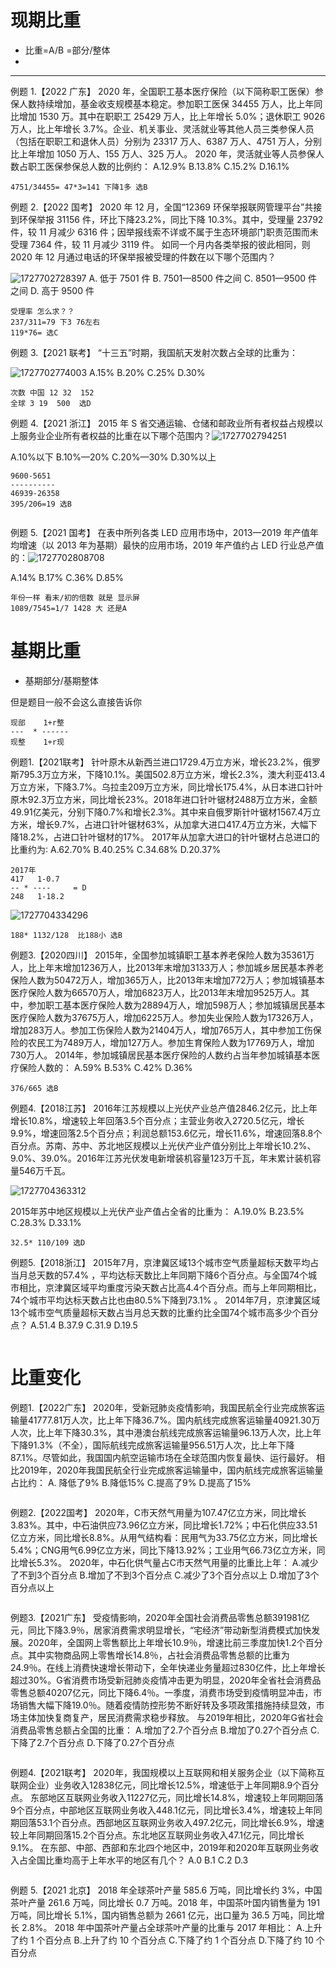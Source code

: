 



# 现期比重

+ 比重=A/B =部分/整体
+



----

例题 1.【2022 广东】
2020 年，全国职工基本医疗保险（以下简称职工医保）参保人数持续增加，基金收支规模基本稳定。参加职工医保 34455 万人，比上年同比增加 1530 万。其中在职职工 25429 万人，比上年增长 5.0%；退休职工 9026 万人，比上年增长 3.7%。企业、机关事业、灵活就业等其他人员三类参保人员（包括在职职工和退休人员）分别为 23317 万人、6387 万人、4751 万人，分别比上年增加 1050 万人、155 万人、325 万人。
2020 年，灵活就业等人员参保人数占职工医保参保总人数的比例约：
A.12.9%
B.13.8%
C.15.2%
D.16.1%

```
4751/34455= 47*3=141 下降1多 选B
```

例题 2.【2022 国考】
2020 年 12 月，全国“12369 环保举报联网管理平台”共接到环保举报 31156 件，环比下降23.2%，同比下降 10.3%。其中，受理量 23792 件，较 11 月减少 6316 件；因举报线索不详或不属于生态环境部门职责范围而未受理 7364 件，较 11 月减少 3119 件。
如同一个月内各类举报的彼此相同，则 2020 年 12 月通过电话的环保举报被受理的件数在以下哪个范围内？

![1727702728397](.images/1727702728397.png)
A. 低于 7501 件
B. 7501—8500 件之间
C. 8501—9500 件之间
D. 高于 9500 件

```
受理率 怎么求？？
237/311=79 下3 76左右
119*76= 选C
```

例题 3.【2021 联考】
“十三五”时期，我国航天发射次数占全球的比重为：

![1727702774003](.images/1727702774003.png)
A.15%
B.20%
C.25%
D.30%

```
次数 中国 12 32  152
全球 3 19  500  选D 
```

例题 4.【2021 浙江】
2015 年 S 省交通运输、仓储和邮政业所有者权益占规模以上服务业企业所有者权益的比重在以下哪个范围内？![1727702794251](.images/1727702794251.png)


A.10%以下
B.10%—20%
C.20%—30%
D.30%以上

```
9600-5651
----------
46939-26358
395/206=19 选B


```

例题 5.【2021 国考】
在表中所列各类 LED 应用市场中，2013—2019 年产值年均增速（以 2013 年为基期）最快的应用市场，2019 年产值约占 LED 行业总产值的：![1727702808708](.images/1727702808708.png)


A.14%
B.17%
C.36%
D.85%

```
年份一样 看末/初的倍数 就是 显示屏
1089/7545=1/7 1428 大 还是A
```

# 基期比重

+ 基期部分/基期整体

但是题目一般不会这么直接告诉你

```
现部    1+r整
---  * ------  
现整    1+r现

```



例题1.【2021联考】
针叶原木从新西兰进口1729.4万立方米，增长23.2%，俄罗斯795.3万立方米，下降10.1%。美国502.8万立方米，增长2.3%，澳大利亚413.4万立方米，下降3.7%。乌拉圭209万立方米，同比增长175.4%，从日本进口针叶原木92.3万立方米，同比增长23%。2018年进口针叶锯材2488万立方米，金额49.91亿美元，分别下降0.7%和增长2.3%。其中来自俄罗斯针叶锯材1567.4万立方米，增长9.7%，占进口针叶锯材63%，从加拿大进口417.4万立方米，大幅下降18.2%，占进口针叶锯材的17%。
2017年从加拿大进口的针叶锯材占总进口的比重约为∶
A.62.70%
B.40.25%
C.34.68%
D.20.37%

```
2017年
417   1-0.7
-- * ----     = D
248   1-18.2
```

![1727704334296](.images/1727704334296.png)

```
188* 1132/128  比188小 选B
```

例题3.【2020四川】
2015年，全国参加城镇职工基本养老保险人数为35361万人，比上年末增加1236万人，比2013年末增加3133万人；参加城乡居民基本养老保险人数为50472万人，增加365万人，比2013年末增加772万人；参加城镇基本医疗保险人数为66570万人，增加6823万人，比2013年末增加9525万人。其中，参加职工基本医疗保险人数为28894万人，增加598万人；参加城镇居民基本医疗保险人数为37675万人，增加6225万人。参加失业保险人数为17326万人，增加283万人。参加工伤保险人数为21404万人，增加765万人，其中参加工伤保险的农民工为7489万人，增加127万人。参加生育保险人数为17769万人，增加730万人。
2014年，参加城镇居民基本医疗保险的人数约占当年参加城镇基本医疗保险人数的：
A.59%
B.53%
C.42%
D.36%

```
376/665 选B
```

例题4.【2018江苏】
2016年江苏规模以上光伏产业总产值2846.2亿元，比上年增长10.8%，增速较上年回落3.5个百分点；主营业务收入2720.5亿元，增长9.9%，增速回落2.5个百分点；利润总额153.6亿元，增长11.6%，增速回落8.8个百分点。苏南、苏中、苏北地区规模以上光伏产业产值分别比上年增长10.2%、9.0%、39.0%。2016年江苏光伏发电新增装机容量123万千瓦，年末累计装机容量546万千瓦。

![1727704363312](.images/1727704363312.png)

2015年苏中地区规模以上光伏产业产值占全省的比重为：
A.19.0%
B.23.5%
C.28.3%
D.33.1%

```
32.5* 110/109 选D 
```

例题5.【2018浙江】
2015年7月，京津冀区域13个城市空气质量超标天数平均占当月总天数的57.4% ，平均达标天数比上年同期下降6个百分点。与全国74个城市相比，京津冀区域平均重度污染天数占比高4.4个百分点。而与上年同期相比，74个城市平均达标天数占比也由80.5%下降到73.1% 。
2014年7月，京津冀区域13个城市空气质量超标天数占当月总天数的比重约比全国74个城市高多少个百分点？
A.51.4
B.37.9
C.31.9
D.19.5

```

```

#  比重变化

例题1.【2022广东】
2020年，受新冠肺炎疫情影响，我国民航全行业完成旅客运输量41777.81万人次，比上年下降36.7%。国内航线完成旅客运输量40921.30万人次，比上年下降30.3%，其中港澳台航线完成旅客运输量96.13万人次，比上年下降91.3%（不全），国际航线完成旅客运输量956.51万人次，比上年下降87.1%。尽管如此，我国国内航空运输市场在全球范围内恢复最快、运行最好。
相比2019年，2020年我国民航全行业完成旅客运输量中，国内航线完成旅客运输量占比约：
A. 降低了9%
B.降低15%
C.提高了9%
D.提高了15%

```

```



例题2.【2022国考】
2020年，C市天然气用量为107.47亿立方米，同比增长3.83%。其中，中石油供应73.96亿立方米，同比增长1.72%；中石化供应33.51亿立方米，同比增长8.8%。从用气结构看：民用气为33.75亿立方米，同比增长5.4%；CNG用气6.99亿立方米，同比下降13.92%；工业用气66.73亿立方米，同比增长5.3%。
2020年，中石化供气量占C市天然气用量的比重比上年：
A.减少了不到3个百分点
B.增加了不到3个百分点
C.减少了3个百分点以上
D.增加了3个百分点以上

```

```

例题3.【2021广东】
受疫情影响，2020年全国社会消费品零售总额391981亿元，同比下降3.9％，居家消费需求明显增长，“宅经济”带动新型消费模式加快发展。2020年，全国网上零售额比上年增长10.9％，增速比前三季度加快1.2个百分点。其中实物商品网上零售增长14.8％，占社会消费品零售总额的比重为24.9％。在线上消费快速增长带动下，全年快递业务量超过830亿件，比上年增长超过30%。G省消费市场受新冠肺炎疫情冲击更为明显，2020年全省社会消费品零售总额40207亿元，同比下降6.4％。一季度，消费市场受到疫情明显冲击，市场销售大幅下降19.0％。随着疫情防控形势不断好转及多项政策措施持续显效，市场主体加快复商复产，居民消费需求稳步释放。
与2019年相比，2020年G省社会消费品零售总额占全国的比重：
A.增加了2.7个百分点
B.增加了0.27个百分点
C.下降了2.7个百分点
D.下降了0.27个百分点


```

```


例题4.【2021联考】
2020年，我国规模以上互联网和相关服务企业（以下简称互联网企业）业务收入12838亿元，同比增长12.5%，增速低于上年同期8.9个百分点。
东部地区互联网业务收入11227亿元，同比增长14.8%，增速较上年同期回落9个百分点，中部地区互联网业务收入448.1亿元，同比增长3.4%，增速较上年同期回落53.1个百分点。西部地区互联网业务收入497.2亿元，同比增长6.9%，增速较上年同期回落15.2个百分点。东北地区互联网业务收入47.1亿元，同比增长9.1%。
在东部、中部、西部和东北四个地区中，2019年和2020年互联网业务收入占全国比重均高于上年水平的地区有几个？
A.0
B.1
C.2
D.3

```

```

例题 5.【2021 北京】
2018 年全球茶叶产量 585.6 万吨，同比增长约 3%，中国茶叶产量 261.6 万吨，同比增长 0.7
万吨。2018 年，中国茶叶国内销售量为 191 万吨，同比增长 5.1%，国内销售总额为 2661
亿元，出口量为 36.5 万吨，同比增长 2.8%。
2018 年中国茶叶产量占全球茶叶产量的比重与 2017 年相比：
A.上升了约 1 个百分点
B.上升了约 10 个百分点
C.下降了约 1 个百分点
D.下降了约 10 个百分点

```

```
